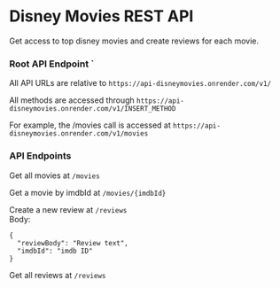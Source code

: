 # Disney Movies REST API
Get access to top disney movies and create reviews for each movie.

### Root API Endpoint `
All API URLs are relative to `https://api-disneymovies.onrender.com/v1/`

All methods are accessed through `https://api-disneymovies.onrender.com/v1/INSERT_METHOD`

For example, the /movies call is accessed at `https://api-disneymovies.onrender.com/v1/movies`

### API Endpoints
Get all movies at `/movies`

Get a movie by imdbId at `/movies/{imdbId}`

Create a new review at `/reviews`   
Body:
```
{
  "reviewBody": "Review text",
  "imdbId": "imdb ID"
}
```

Get all reviews at `/reviews`



